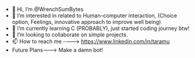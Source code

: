- 👋 Hi, I’m @WrenchSumBytes
- 👀 I’m interested in related to Human–computer interaction, (Choice option, Feelings, innovative approach to improve well being)
- 🌱 I’m currently learning C (PROBABLY), just started coding journey btw!
- 💞️ I’m looking to collaborate on simple projects.
- 📫 How to reach me ----> https://www.linkedin.com/in/taramu
- Future Plans---> Make a damn bot!

<!---
BusMechByte/BusMechByte is a ✨ special ✨ repository because its `README.md` (this file) appears on your GitHub profile.
You can click the Preview link to take a look at your changes.
--->

